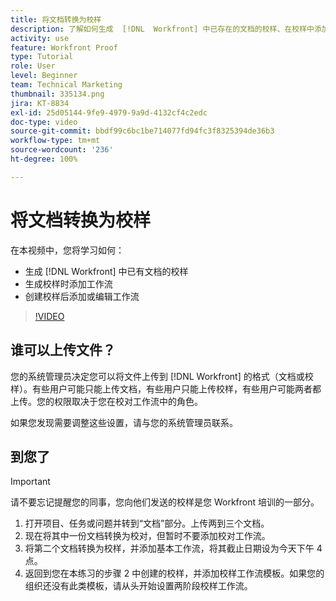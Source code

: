 ```yaml
---
title: 将文档转换为校样
description: 了解如何生成  [!DNL  Workfront] 中已存在的文档的校样、在校样中添加工作流，以及在创建校样后添加或编辑工作流。
activity: use
feature: Workfront Proof
type: Tutorial
role: User
level: Beginner
team: Technical Marketing
thumbnail: 335134.png
jira: KT-8834
exl-id: 25d05144-9fe9-4979-9a9d-4132cf4c2edc
doc-type: video
source-git-commit: bbdf99c6bc1be714077fd94fc3f8325394de36b3
workflow-type: tm+mt
source-wordcount: '236'
ht-degree: 100%

---
```


# 将文档转换为校样

在本视频中，您将学习如何：

* 生成 [!DNL Workfront] 中已有文档的校样
* 生成校样时添加工作流
* 创建校样后添加或编辑工作流

>[!VIDEO](https://video.tv.adobe.com/v/335134/?quality=12&learn=on&enablevpops=1)


## 谁可以上传文件？

您的系统管理员决定您可以将文件上传到 [!DNL Workfront] 的格式（文档或校样）。有些用户可能只能上传文档，有些用户只能上传校样，有些用户可能两者都上传。您的权限取决于您在校对工作流中的角色。

如果您发现需要调整这些设置，请与您的系统管理员联系。

## 到您了

>[!IMPORTANT]
>
>请不要忘记提醒您的同事，您向他们发送的校样是您 Workfront 培训的一部分。

1. 打开项目、任务或问题并转到“文档”部分。上传两到三个文档。
1. 现在将其中一份文档转换为校对，但暂时不要添加校对工作流。
1. 将第二个文档转换为校样，并添加基本工作流，将其截止日期设为今天下午 4 点。
1. 返回到您在本练习的步骤 2 中创建的校样，并添加校样工作流模板。如果您的组织还没有此类模板，请从头开始设置两阶段校样工作流。


<!--
###Learn more
* Generate a proof for a document
-->

